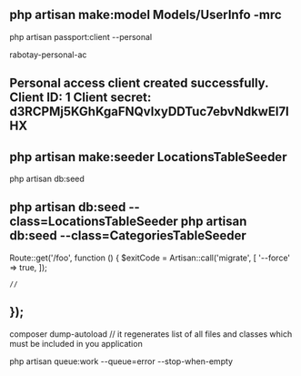 php artisan make:model Models/UserInfo -mrc
---

php artisan passport:client --personal

rabotay-personal-ac

Personal access client created successfully.
Client ID: 1
Client secret: d3RCPMj5KGhKgaFNQvIxyDDTuc7ebvNdkwEl7IHX
---

php artisan make:seeder LocationsTableSeeder
---

php artisan db:seed

php artisan db:seed --class=LocationsTableSeeder
php artisan db:seed --class=CategoriesTableSeeder
---
Route::get('/foo', function () {
	$exitCode = Artisan::call('migrate', [
		'--force' => true,
	]);

	//
});
---
composer dump-autoload // it regenerates list of all files and classes which must be included in you application

php artisan queue:work --queue=error --stop-when-empty
